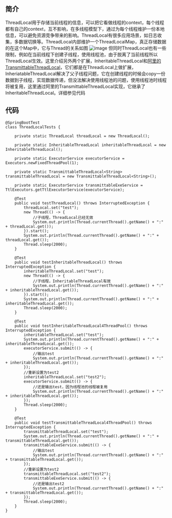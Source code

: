 ## 简介
ThreadLocal用于存储当前线程的信息，可以把它看做线程的context，每个线程都有自己的context，互不影响，在多线程模型下，通过为每个线程维护一份本地信息，可以避免资源竞争带来的影响。ThreadLocal有很多应用场景，如日志收集，多数据切换等。ThreadLocal内部维护一个ThreadLocalMap，真正存储数据的在这个Map中，它与Thread的关系如图
![image]()
但同时ThreadLocal也有一些限制，例如在当前线程下创建子线程，使用线程池，由于脱离了当前线程所以ThreadLocal生效。这里介绍另外两个扩展，InheritableThreadLocal和[阿里的TransmittableThreadLocal](https://github.com/alibaba/transmittable-thread-local)，它们都是在ThreadLocal上做扩展，InheriatableThreadLocal解决了父子线程问题，它在创建线程的时候会copy一份数据到子线程，实现数据传递，但没法解决使用线程池的问题，使用线程池时线程将被复用，这里通过阿里的TransmittableThreadLocal实现，它继承了InheritableThreadLocal。详细参见代码

## 代码
```
@SpringBootTest
class ThreadLocalTests {

    private static ThreadLocal threadLocal = new ThreadLocal();
    
    private static InheritableThreadLocal inheritableThreadLocal = new InheritableThreadLocal();

    private static ExecutorService executorService = Executors.newFixedThreadPool(1);

    private static TransmittableThreadLocal<String> transmittableThreadLocal = new TransmittableThreadLocal<String>();

    private static ExecutorService transmittableExeService =  TtlExecutors.getTtlExecutorService(executorService);

    @Test
    public void testThreadLocal() throws InterruptedException {
        threadLocal.set("test");
        new Thread(() -> {
            //子线程，ThreadLocal已经无效
            System.out.println(Thread.currentThread().getName() + ":" + threadLocal.get());
        }).start();
        System.out.println(Thread.currentThread().getName() + ":" + threadLocal.get());
        Thread.sleep(2000);
    }

    @Test
    public void testInheritableThreadLocal() throws InterruptedException {
        inheritableThreadLocal.set("test");
        new Thread(() -> {
            //子线程，InheritableThreadLocal有效
            System.out.println(Thread.currentThread().getName() + ":" + inheritableThreadLocal.get());
        }).start();
        System.out.println(Thread.currentThread().getName() + ":" + inheritableThreadLocal.get());
        Thread.sleep(2000);
    }

    @Test
    public void testInheritableThreadLocal4ThreadPool() throws InterruptedException {
        inheritableThreadLocal.set("test");
        System.out.println(Thread.currentThread().getName() + ":" + inheritableThreadLocal.get());
        executorService.submit(() -> {
            //输出test
            System.out.println(Thread.currentThread().getName() + ":" + inheritableThreadLocal.get());
        });
        //重新设置为test2
        inheritableThreadLocal.set("test2");
        executorService.submit(() -> {
            //还是输出test，因为线程池的线程被复用
            System.out.println(Thread.currentThread().getName() + ":" + inheritableThreadLocal.get());
        });
        Thread.sleep(2000);
    }

    @Test
    public void testTransmittableThreadLocal4ThreadPool() throws InterruptedException {
        transmittableThreadLocal.set("test");
        System.out.println(Thread.currentThread().getName() + ":" + transmittableThreadLocal.get());
        transmittableExeService.submit(() -> {
            //输出test
            System.out.println(Thread.currentThread().getName() + ":" + transmittableThreadLocal.get());
        });
        //重新设置为test2
        transmittableThreadLocal.set("test2");
        transmittableExeService.submit(() -> {
            //还是输出test2
            System.out.println(Thread.currentThread().getName() + ":" + transmittableThreadLocal.get());
        });
        Thread.sleep(2000);
    }
}

```
